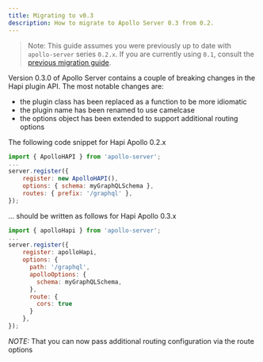 ```yaml
---
title: Migrating to v0.3
description: How to migrate to Apollo Server 0.3 from 0.2.
---
```


> Note: This guide assumes you were previously up to date with `apollo-server` series `0.2.x`. If you are currently using `0.1`, consult the [previous migration guide](./migration/).

Version 0.3.0 of Apollo Server contains a couple of breaking changes in the Hapi plugin API.
The most notable changes are:

* the plugin class has been replaced as a function to be more idiomatic
* the plugin name has been renamed to use camelcase
* the options object has been extended to support additional routing options

The following code snippet for Hapi Apollo 0.2.x

```js
import { ApolloHAPI } from 'apollo-server';
...
server.register({
    register: new ApolloHAPI(),
    options: { schema: myGraphQLSchema },
    routes: { prefix: '/graphql' },
});
```

... should be written as follows for Hapi Apollo 0.3.x

```js
import { apolloHapi } from 'apollo-server';
...
server.register({
    register: apolloHapi,
    options: {
      path: '/graphql',
      apolloOptions: {
        schema: myGraphQLSchema,
      },
      route: {
        cors: true
      }
    },
});
```

_NOTE:_ That you can now pass additional routing configuration via the route options

